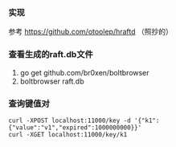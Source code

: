 ### 实现
参考 https://github.com/otoolep/hraftd （照抄的）

### 查看生成的raft.db文件
1. go get github.com/br0xen/boltbrowser
2. boltbrowser raft.db


### 查询键值对
    curl -XPOST localhost:11000/key -d '{"k1":{"value":"v1","expired":1000000000}}'
    curl -XGET localhost:11000/key/k1
